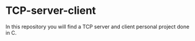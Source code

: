 # TCP-server-client
In this repository you will find a TCP server and client personal project done in C.
